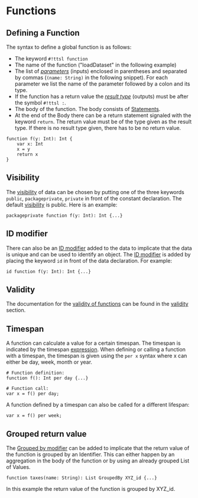 # Functions

## Defining a Function

The syntax to define a global function is as follows:

- The keyword `#!ttsl function`
- The name of the function ("loadDataset" in the following example)
- The list of [_parameters_][Parameters] (inputs) enclosed in parentheses and separated by commas (`(name: String)` in the following snippet). For each parameter we list the name of the parameter followed by a colon and its type.
- If the function has a return value the [_result type_][Type] (outputs) must be after the symbol `#!ttsl :`.
- The body of the function. The body consists of [Statements][Statement].
- At the end of the Body there can be a return statement signaled with the keyword `return`. The return value must be of the type given as the result type. If there is no result type given, there has to be no return value.

```ttsl
function f(y: Int): Int {
    var x: Int
    x = y
    return x
}
```

## Visibility

The [visibility][Visibility] of data can be chosen by putting one of the three keywords `public`, `packageprivate`, `private` in front of the constant declaration. The default [visibility][Visibility] is public. Here is an example:

```ttsl
packageprivate function f(y: Int): Int {...}
```

## ID modifier

There can also be an [ID modifier][id] added to the data to implicate that the data is unique and can be used to identify an object. The [ID modifier][id] is added by placing the keyword `id` in front of the data declaration. For example:

```ttsl
id function f(y: Int): Int {...}
```

## Validity

The documentation for the [validity of functions][functionValidity] can be found in the [validity][Validity] section.

## Timespan

A function can calculate a value for a certain timespan. The timespan is indicated by the timespan [expression][Expression]. When defining or calling a function with a timespan, the timespan is given using the `per x` syntax where x can either be day, week, month or year.

```ttsl
# Function definition:
function f(): Int per day {...}

# Function call:
var x = f() per day;
```

A function defined by a timespan can also be called for a different lifespan:

```ttsl
var x = f() per week;
```

## Grouped return value

The [Grouped by modifier][groupedBy] can be added to implicate that the return value of the function is grouped by an Identifier. This can either happen by an aggregation in the body of the function or by using an already grouped List of Values.

```ttsl
function taxes(name: String): List GroupedBy XYZ_id {...}
```

In this example the return value of the function is grouped by XYZ_id.

[Parameters]: parameters.md
[Type]: types.md
[id]: modifier.md#id
[Visibility]: modifier.md#visibility
[Validity]: validity.md
[functionValidity]: validity.md#functions
[groupedBy]: modifier.md#groupedBy
[Expression]: expressions.md
[Statement]: statements.md]
